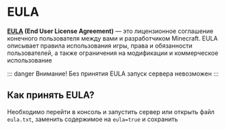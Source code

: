 # EULA

**[EULA](https://www.minecraft.net/en-us/eula) (End User License Agreement)** — это лицензионное соглашение конечного пользователя между вами и разработчиком Minecraft.
EULA описывает правила использования игры, права и обязанности пользователей, а также ограничения на модификации и коммерческое использование

::: danger Внимание!
Без принятия EULA запуск сервера невозможен
:::

## Как принять EULA?
Необходимо перейти в консоль и запустить сервер или открыть файл `eula.txt`, заменить содержимое на `eula=true` и сохранить 